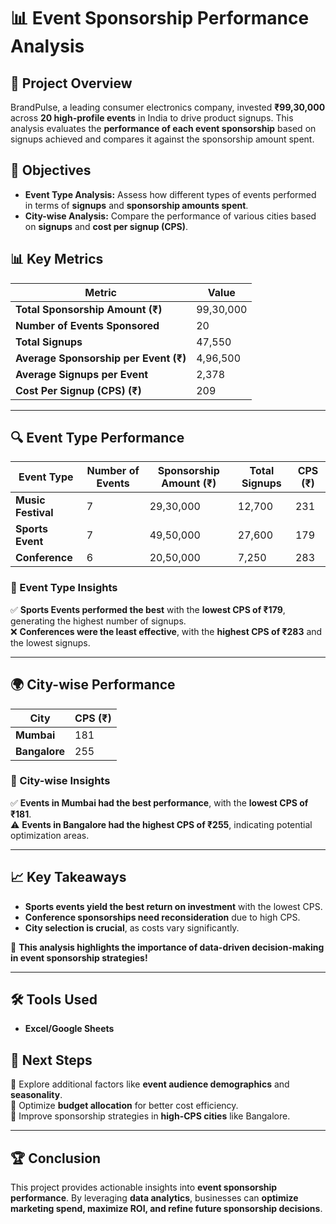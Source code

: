 # 📊 Event Sponsorship Performance Analysis  

## 📌 Project Overview  
BrandPulse, a leading consumer electronics company, invested **₹99,30,000** across **20 high-profile events** in India to drive product signups. This analysis evaluates the **performance of each event sponsorship** based on signups achieved and compares it against the sponsorship amount spent.  

## 🎯 Objectives  
- **Event Type Analysis:** Assess how different types of events performed in terms of **signups** and **sponsorship amounts spent**.  
- **City-wise Analysis:** Compare the performance of various cities based on **signups** and **cost per signup (CPS)**.  

## 📊 Key Metrics  
| Metric | Value |
|--------|-------|
| **Total Sponsorship Amount (₹)** | 99,30,000 |
| **Number of Events Sponsored** | 20 |
| **Total Signups** | 47,550 |
| **Average Sponsorship per Event (₹)** | 4,96,500 |
| **Average Signups per Event** | 2,378 |
| **Cost Per Signup (CPS) (₹)** | 209 |

---

## 🔍 Event Type Performance  
| Event Type | Number of Events | Sponsorship Amount (₹) | Total Signups | CPS (₹) |
|------------|----------------|--------------------|--------------|-------|
| **Music Festival** | 7 | 29,30,000 | 12,700 | 231 |
| **Sports Event** | 7 | 49,50,000 | 27,600 | 179 |
| **Conference** | 6 | 20,50,000 | 7,250 | 283 |

### 🎯 Event Type Insights  
✅ **Sports Events performed the best** with the **lowest CPS of ₹179**, generating the highest number of signups.  
❌ **Conferences were the least effective**, with the **highest CPS of ₹283** and the lowest signups.  

---

## 🌍 City-wise Performance  
| City | CPS (₹) |
|------|--------|
| **Mumbai** | 181 |
| **Bangalore** | 255 |

### 📍 City-wise Insights  
✅ **Events in Mumbai had the best performance**, with the **lowest CPS of ₹181**.  
⚠️ **Events in Bangalore had the highest CPS of ₹255**, indicating potential optimization areas.  

---

## 📈 Key Takeaways  
- **Sports events yield the best return on investment** with the lowest CPS.  
- **Conference sponsorships need reconsideration** due to high CPS.  
- **City selection is crucial**, as costs vary significantly.  

📢 **This analysis highlights the importance of data-driven decision-making in event sponsorship strategies!**  

---

## 🛠️ Tools Used  
- **Excel/Google Sheets** 

## 📌 Next Steps  
🔹 Explore additional factors like **event audience demographics** and **seasonality**.  
🔹 Optimize **budget allocation** for better cost efficiency.  
🔹 Improve sponsorship strategies in **high-CPS cities** like Bangalore.  

---

## 🏆 Conclusion  
This project provides actionable insights into **event sponsorship performance**. By leveraging **data analytics**, businesses can **optimize marketing spend, maximize ROI, and refine future sponsorship decisions**.    
